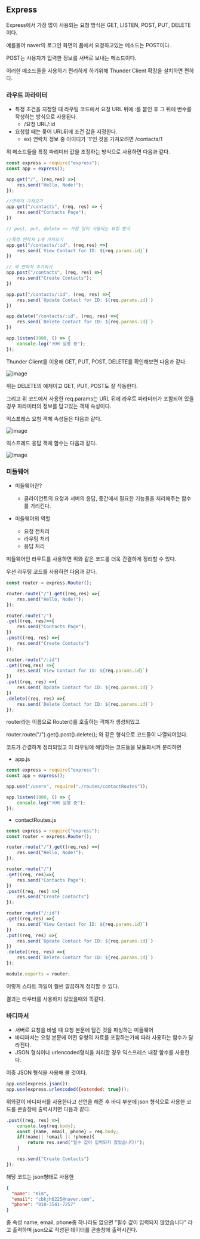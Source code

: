 ## Express

Express에서 가장 많이 사용되는 요청 방식은 GET, LISTEN, POST, PUT, DELETE이다.

예를들어 naver의 로그인 화면의 폼에서 요청하고있는 메소드는 POST이다.

POST는 사용자가 입력한 정보를 서버로 보내는 메소드이다.

이러한 메소드들을 사용하기 편리하게 하기위해 Thunder Client 확장을 설치하면 편하다.

### 라우트 파라미터

- 특정 조건을 지정할 때 라우팅 코드에서 요청 URL 뒤에 :를 붙인 후 그 뒤에 변수를 작성하는 방식으로 사용된다.
  * /요청 URL/:id
- 요청할 때는 욫어 URL뒤에 조건 값을 지정한다.
  * ex) 연락처 정보 중 아이디가 '1'인 것을 가져오려면 /contacts/1
 
위 메소드들을 특정 파리미터 값을 조정하는 방식으로 사용하면 다음과 같다.

```javascript
const express = require("express");
const app = express();

app.get("/", (req,res) =>{
    res.send("Hello, Node!");
});

//연락처 가져오기
app.get("/contacts", (req, res) => {
    res.send("Contacts Page");
})

// post, put, delete >> 가장 많이 사용되는 요청 방식

//특정 연락처 1개 가져오기
app.get("/contacts/:id", (req,res) =>{
    res.send(`View Contact for ID: ${req.params.id}`)
})

// 새 연락처 추가하기
app.post("/contacts", (req, res) =>{
    res.send("Create Contacts");
})

app.put("/contacts/:id", (req, res) =>{
    res.send(`Update Contact for ID: ${req.params.id}`)
})

app.delete("/contacts/:id", (req, res) =>{
    res.send(`Delete Contact for ID: ${req.params.id}`)
})

app.listen(3000, () => {
    console.log("서버 실행 중");
});
```

Thunder Client를 이용해 GET, PUT, POST, DELETE를 확인해보면 다음과 같다.

![image](https://github.com/Jaeboong/BE-Node.js/assets/158824294/1ef23bdc-75e4-4488-92e5-ce600306b711)

위는 DELETE의 예제이고 GET, PUT, POST도 잘 작동한다.

그리고 위 코드에서 사용한 req.params는 URL 뒤에 라우트 파라미터가 포함되어 있을 경우 파라미터의 정보를 담고있는 객체 속성이다.

익스프레스 요청 객체 속성들은 다음과 같다.

![image](https://github.com/Jaeboong/BE-Node.js/assets/158824294/9102de75-8881-4a85-90d3-706f3140f6a4)

익스프레드 응답 객체 함수는 다음과 같다.

![image](https://github.com/Jaeboong/BE-Node.js/assets/158824294/1135ac96-6e08-4f67-be14-0649791f9bef)

### 미들웨어

- 미들웨어란?
  * 클라이언트의 요청과 서버의 응답, 중간에서 필요한 기능들을 처리해주는 함수를 가리킨다.

- 미들웨어의 역할
  * 요청 전처리
  * 라우팅 처리
  * 응답 처리
 
미들웨어인 라우트를 사용하면 위와 같은 코드를 더욱 간결하게 정리할 수 있다.

우선 라우팅 코드를 사용하면 다음과 같다.

```javascript
const router = express.Router();

router.route("/").get((req,res) =>{
    res.send("Hello, Node!");
});

router.route("/")
.get((req, res)=>{
    res.send("Contacts Page");
})
.post((req, res) =>{
    res.send("Create Contacts")
});

router.route("/:id")
.get((req,res) =>{
    res.send(`View Contact for ID: ${req.params.id}`)
})
.put((req, res) =>{
    res.send(`Update Contact for ID: ${req.params.id}`)
})
.delete((req, res) =>{
    res.send(`Delete Contact for ID: ${req.params.id}`)
});
```

router라는 이름으로 Router()를 호출하는 객체가 생성되었고

router.route("/").get().post().delete(); 와 같은 형식으로 코드들이 나열되어있다.

코드가 간결하게 정리되었고 이 라우팅에 해당하는 코드들을 모듈화시켜 분리하면

- app.js

```javascript
const express = require("express");
const app = express();

app.use("/users", require("./routes/contactRoutes"));

app.listen(3000, () => {
    console.log("서버 실행 중");
});
```

- contactRoutes.js

```javascript
const express = require("express");
const router = express.Router();

router.route("/").get((req,res) =>{
    res.send("Hello, Node!");
});

router.route("/")
.get((req, res)=>{
    res.send("Contacts Page");
})
.post((req, res) =>{
    res.send("Create Contacts")
});

router.route("/:id")
.get((req,res) =>{
    res.send(`View Contact for ID: ${req.params.id}`)
})
.put((req, res) =>{
    res.send(`Update Contact for ID: ${req.params.id}`)
})
.delete((req, res) =>{
    res.send(`Delete Contact for ID: ${req.params.id}`)
});

module.exports = router;
```

이렇게 스타트 파일이 훨씬 깔끔하게 정리할 수 있다.

결과는 라우터를 사용하지 않았을때와 똑같다.

### 바디파서

- 서버로 요청을 바낼 때 요청 본문에 담긴 것을 파싱하는 미들웨어
- 바디파서는 요청 본문에 어떤 유형의 자료를 포함하는가에 따라 사용하는 함수가 달라진다.
- JSON 형식이나 urlencoded형식을 처리할 경우 익스프레스 내장 함수를 사용한다.

이중 JSON 형식을 사용해 볼 것이다.

```javascript
app.use(express.json());
app.use(express.urlencoded({extended: true}));
```

위와같이 바디파서를 사용한다고 선언을 해준 후 바디 부분에 json 형식으로 사용한 코드를 콘솔창에 출력시키면 다음과 같다.

```javascript
.post((req, res) =>{
    console.log(req.body);
    const {name, email, phone} = req.body;
    if(!name|| !email || !phone){
        return res.send("필수 값이 입력되지 않았습니다!");
    }

    res.send("Create Contacts")
});
```

해당 코드는 json형태로 사용한

```json
{
  "name": "Kim",
  "email": "cbkjh0225@naver.com",
  "phone": "010-3541-7257"
}
```

중 속성 name, email, phone중 하나라도 없으면 "필수 값이 입력되지 않았습니다" 라고 출력하며 
json으로 작성된 데이터를 콘솔창에 출력시킨다.
